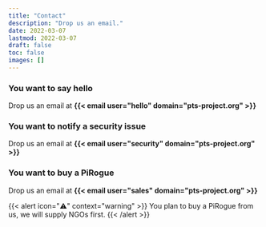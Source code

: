 ```yaml
---
title: "Contact"
description: "Drop us an email."
date: 2022-03-07
lastmod: 2022-03-07
draft: false
toc: false
images: []
---
```


### You want to say hello
Drop us an email at **{{< email user="hello" domain="pts-project.org" >}}**


### You want to notify a security issue
Drop us an email at **{{< email user="security" domain="pts-project.org" >}}**


### You want to buy a PiRogue
Drop us an email at **{{< email user="sales" domain="pts-project.org" >}}**

{{< alert icon="⚠️" context="warning" >}}
You plan to buy a PiRogue from us, we will supply NGOs first.
{{< /alert >}}

